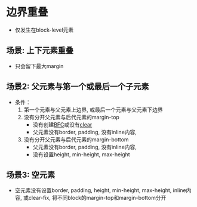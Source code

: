 # 边界重叠

- 仅发生在block-level元素

## 场景: 上下元素重叠

- 只会留下最大margin

## 场景2: 父元素与第一个或最后一个子元素  

- 条件： 
  1. 第一个元素与父元素上边界, 或最后一个元素与父元素下边界
  2. 没有分开父元素与后代元素的margin-top
      - 没有创建[BFC](CSS_Block_Formatting_Context.md)或没有[clear]()
      - 父元素没有border, padding, 没有inline内容, 
  3. 没有分开父元素与后代元素的margin-bottom
      - 父元素没有border, padding, 没有inline内容, 
      - 没有设置height, min-height, max-height

## 场景3: 空元素

- 空元素没有设置border, padding, height, min-height, max-height, inline内容, 或clear-fix, 将不同block的margin-top和margin-bottom分开
